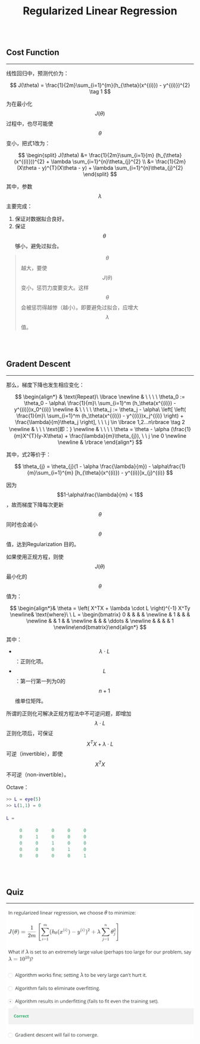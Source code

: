 # <center>Regularized Linear Regression</center>

<br></br>



## Cost Function
----
线性回归中，预测代价为：

$$
J(\theta) = \frac{1}{2m}\sum_{i=1}^{m}(h_{\theta}(x^{(i)}) - y^{(i)})^{2} \tag 1
$$

为在最小化$$J(\theta)$$过程中，也尽可能使$$\theta$$变小，把式1改为：

$$
\begin{split}
J(\theta) &= \frac{1}{2m}\sum_{i=1}{m} (h_{\theta}(x^{(i)}))^{2} + \lambda \sum_{i=1}^{n}\theta_{j}^{2} \\
&= \frac{1}{2m}(X\theta - y)^{T}(X\theta - y) + \lambda \sum_{i=1}^{n}\theta_{j}^{2}
\end{split}
$$

其中，参数$$\lambda$$主要完成：
1. 保证对数据拟合良好。
2. 保证$$\theta$$够小，避免过拟合。

> $$\theta$$越大，要使$$J(\theta)$$变小，惩罚力度要变大。这样$$\theta$$会被惩罚得越惨（越小）。即要避免过拟合，应增大$$\lambda$$值。

<br></br>



## Gradent Descent
----
那么，梯度下降也发生相应变化：

$$
\begin{align*} & \text{Repeat}\ \lbrace \newline
& \ \ \ \ \theta_0 := \theta_0 - \alpha\ \frac{1}{m}\ \sum_{i=1}^m (h_\theta(x^{(i)}) - y^{(i)})x_0^{(i)} \newline
& \ \ \ \ \theta_j := \theta_j - \alpha\ \left[ \left( \frac{1}{m}\ \sum_{i=1}^m (h_\theta(x^{(i)}) - y^{(i)})x_j^{(i)} \right) + \frac{\lambda}{m}\theta_j \right], \ \ \ j \in \lbrace 1,2...n\rbrace \tag 2 \newline
& \ \ \ \text{即：} \newline
& \ \ \ \ \theta = \theta - \alpha (\frac{1}{m}X^{T}(y-X\theta) + \frac{\lambda}{m}\theta_{j}), \ \ j \ne 0 \newline
\newline & \rbrace
\end{align*}
$$

其中，式2等价于：

$$
\theta_{j} = \theta_{j}(1 - \alpha \frac{\lambda}{m}) - \alpha\frac{1}{m}\sum_{i=1}^{m} [h_{\theta}(x^{(i)}) - y^{(i)}]x_{j}^{(i)}
$$

因为$$1-\alpha\frac{\lambda}{m} < 1$$，故而梯度下降每次更新$$\theta$$同时也会减小$$\theta$$值，达到Regularization 目的。

如果使用正规方程，则使$$J(\theta)$$最小化的$$\theta$$值为：

$$
\begin{align*}& \theta = \left( X^TX + \lambda \cdot L \right)^{-1} X^Ty \newline& \text{where}\ \ L = \begin{bmatrix} 0 & & & & \newline & 1 & & & \newline & & 1 & & \newline & & & \ddots & \newline & & & & 1 \newline\end{bmatrix}\end{align*}
$$

其中：
* $$\lambda\cdot L$$：正则化项。
* $$L$$：第一行第一列为0的$$n+1$$维单位矩阵。

所谓的正则化可解决正规方程法中不可逆问题，即增加$$\lambda \cdot L$$正则化项后，可保证$$X^TX + \lambda \cdot L$$可逆（invertible），即使$$X^TX$$不可逆（non-invertible）。 

Octave：
```matlab
>> L = eye(5)
>> L(1,1) = 0

L =

     0     0     0     0     0
     0     1     0     0     0
     0     0     1     0     0
     0     0     0     1     0
     0     0     0     0     1
```

<br></br>



## Quiz
----
![](./Images/quiz1.png)